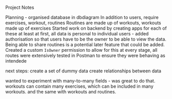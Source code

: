 Project Notes

Planning - organised database in dbdiagram
In addition to users, require exercises, workout, routines
Routines are made up of workouts, workouts made up of exercises
Started work on backend by creating apps for each of these
at least at first, all data is personal to individual users - added authorisation so that users have to be the owner to be able to view the data. Being able to share routines is a potential later feature that could be added. Created a custom `IsOwner` permission to allow for this
at every stage, all routes were extensively tested in Postman to ensure they were behaving as intendede

next steps:
create a set of dummy data
create relationships between data

wanted to experiment with many-to-many fields - was great to do that. workouts can contain many exercises, which can be included in many workouts. and the same with workouts and routines.